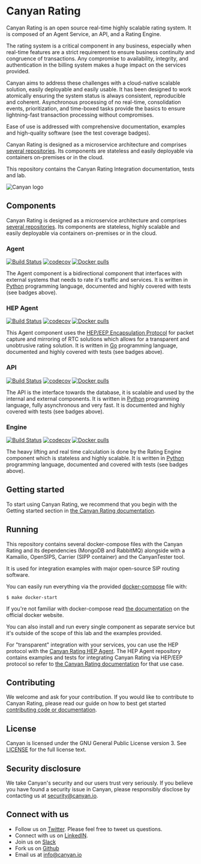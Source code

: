 # Canyan Rating

Canyan Rating is an open source real-time highly scalable rating system. It is composed of an Agent Service, an API, and a Rating Engine.

The rating system is a critical component in any business, especially when real-time features are a strict requirement to ensure business continuity and congruence of transactions. Any compromise to availability, integrity, and authentication in the billing system makes a huge impact on the services provided.

Canyan aims to address these challenges with a cloud-native scalable solution, easily deployable and easily usable. It has been designed to work atomically ensuring the system status is always consistent, reproducible and coherent. Asynchronous processing of no real-time, consolidation events, prioritization, and time-boxed tasks provide the basics to ensure lightning-fast transaction processing without compromises.

Ease of use is addressed with comprehensive documentation, examples and high-quality software (see the test coverage badges).

Canyan Rating is designed as a microservice architecture and comprises [several repositories](https://github.com/canyanio). Its components are stateless and easily deployable via containers on-premises or in the cloud. 

This repository contains the Canyan Rating Integration documentation, tests and lab.

![Canyan logo](https://canyanio.github.io/rating-integration/canyan-logo.png) 


## Components

Canyan Rating is designed as a microservice architecture and comprises [several repositories](https://github.com/canyanio). Its components are stateless, highly scalable and easily deployable via containers on-premises or in the cloud. 

### Agent

[![Build Status](https://gitlab.com/canyan/rating-agent/badges/master/pipeline.svg)](https://gitlab.com/canyan/rating-agent/pipelines) [![codecov](https://codecov.io/gh/canyanio/rating-agent/branch/master/graph/badge.svg)](https://codecov.io/gh/canyanio/rating-agent) [![Docker pulls](https://img.shields.io/docker/pulls/canyan/rating-agent.svg?maxAge=3600)](https://hub.docker.com/repository/docker/canyan/rating-agent)

The Agent component is a bidirectional component that interfaces with external systems that needs to rate it's traffic and services. 
It is written in [Python](https://www.python.org/) programming language, documented and highly covered with tests (see badges above).

### HEP Agent

[![Build Status](https://gitlab.com/canyan/rating-agent-hep/badges/master/pipeline.svg)](https://gitlab.com/canyan/rating-agent-hep/pipelines) [![codecov](https://codecov.io/gh/canyanio/rating-agent-hep/branch/master/graph/badge.svg)](https://codecov.io/gh/canyanio/rating-agent-hep) [![Docker pulls](https://img.shields.io/docker/pulls/canyan/rating-agent-hep.svg?maxAge=3600)](https://hub.docker.com/repository/docker/canyan/rating-agent-hep)

This Agent component uses the [HEP/EEP Encapsulation Protocol](https://github.com/sipcapture/hep)
for packet capture and mirroring of RTC solutions which allows for a transparent and unobtrusive rating solution. 
It is written in [Go](https://golang.org/) programming language, documented and highly covered with tests (see badges above).

### API

[![Build Status](https://gitlab.com/canyan/rating-api/badges/master/pipeline.svg)](https://gitlab.com/canyan/rating-api/pipelines) [![codecov](https://codecov.io/gh/canyanio/rating-api/branch/master/graph/badge.svg)](https://codecov.io/gh/canyanio/rating-api) [![Docker pulls](https://img.shields.io/docker/pulls/canyan/rating-api.svg?maxAge=3600)](https://hub.docker.com/repository/docker/canyan/rating-api)

The API is the interface towards the database, it is scalable and used by the internal and external components.
It is written in [Python](https://www.python.org/) programming language, fully asynchronous and very fast. It is documented and highly covered with tests (see badges above).

### Engine

[![Build Status](https://gitlab.com/canyan/rating-engine/badges/master/pipeline.svg)](https://gitlab.com/canyan/rating-engine/pipelines) [![codecov](https://codecov.io/gh/canyanio/rating-engine/branch/master/graph/badge.svg)](https://codecov.io/gh/canyanio/rating-engine) [![Docker pulls](https://img.shields.io/docker/pulls/canyan/rating-engine.svg?maxAge=3600)](https://hub.docker.com/repository/docker/canyan/rating-engine)

The heavy lifting and real time calculation is done by the Rating Engine component which is stateless and highly scalable.
It is written in [Python](https://www.python.org/) programming language, documented and covered with tests (see badges above).


## Getting started

To start using Canyan Rating, we recommend that you begin with the Getting started
section in [the Canyan Rating documentation](https://canyanio.github.io/rating-integration/).


## Running

This repository contains several docker-compose files with the Canyan Rating and its dependencies (MongoDB and RabbitMQ) alongside with a Kamailio, OpenSIPS, Carrier (SIPP container) and the CanyanTester tool.

It is used for integration examples with major open-source SIP routing software.

You can easily run everything via the provided [docker-compose](docker-compose.yaml) file with:
```
$ make docker-start
```
If you're not familiar with docker-compose read [the documentation](https://docs.docker.com/compose/) on the official docker website.

You can also install and run every single component as separate service but it's outside of the scope of this lab and the examples provided.

For "transparent" integration with your services, you can use the HEP protocol with the [Canyan Rating HEP Agent](https://github.com/canyanio/rating-agent-hep). The HEP Agent repository contains examples and tests for integrating Canyan Rating via HEP/EEP protocol so refer to [the Canyan Rating documentation](https://canyanio.github.io/rating-integration/) for that use case.


## Contributing

We welcome and ask for your contribution. If you would like to contribute to Canyan Rating, please read our guide on how to best get started [contributing code or documentation](contributing).


## License

Canyan is licensed under the GNU General Public License version 3. See
[LICENSE](license) for the full license text.


## Security disclosure

We take Canyan's security and our users trust very seriously.
If you believe you have found a security issue in Canyan, please responsibly
disclose by contacting us at [security@canyan.io](mailto:security@canyan.io).


## Connect with us

* Follow us on [Twitter](https://twitter.com/canyan_io). Please
  feel free to tweet us questions.
* Connect with us on [LinkedIN](https://www.linkedin.com/company/canyan/).
* Join us on [Slack](http://slack.canyan.io)
* Fork us on [Github](https://github.com/canyanio)
* Email us at [info@canyan.io](mailto:info@canyan.io)
